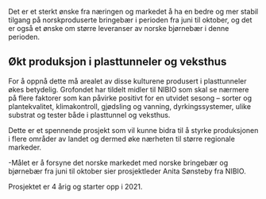  Det er et sterkt ønske fra næringen og markedet å ha en bedre og mer stabil tilgang på norskproduserte bringebær i perioden fra juni til oktober, og det er også et ønske om større leveranser av norske bjørnebær i denne perioden. 

## Økt produksjon i plasttunneler og veksthus

For å oppnå dette må arealet av disse kulturene produsert i plasttunneler økes betydelig. Grofondet har tildelt midler til NIBIO som skal se nærmere på flere faktorer som kan påvirke positivt for en utvidet sesong – sorter og plantekvalitet, klimakontroll, gjødsling og vanning, dyrkingssystemer, ulike substrat og tester både i plasttunnel og veksthus. 

Dette er et spennende prosjekt som vil kunne bidra til å styrke produksjonen i flere områder av landet og dermed øke nærheten til større regionale markeder. 

\-Målet er å forsyne det norske markedet med norske bringebær og bjørnebær fra juni til oktober sier prosjektleder Anita Sønsteby fra NIBIO. 

Prosjektet er 4 årig og starter opp i 2021.